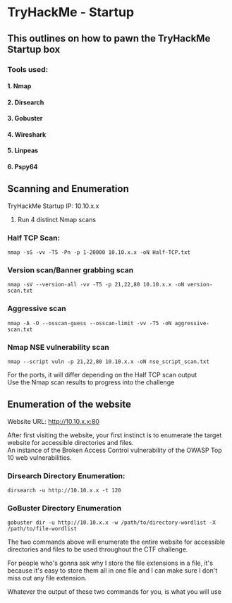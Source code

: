 # TryHackMe - Startup

## This outlines on how to pawn the TryHackMe Startup box

### Tools used: 
#### 1. Nmap
#### 2. Dirsearch
#### 3. Gobuster
#### 4. Wireshark
#### 5. Linpeas
#### 6. Pspy64

## Scanning and Enumeration

TryHackMe Startup IP: 10.10.x.x

1. Run 4 distinct Nmap scans

### **Half TCP Scan:**

```
nmap -sS -vv -T5 -Pn -p 1-20000 10.10.x.x -oN Half-TCP.txt
```

### **Version scan/Banner grabbing scan**

```
nmap -sV --version-all -vv -T5 -p 21,22,80 10.10.x.x -oN version-scan.txt 
```

### **Aggressive scan**

```
nmap -A -O --osscan-guess --osscan-limit -vv -T5 -oN aggressive-scan.txt
```

### **Nmap NSE vulnerability scan**

```
nmap --script vuln -p 21,22,80 10.10.x.x -oN nse_script_scan.txt
```

For the ports, it will differ depending on the Half TCP scan output  
Use the Nmap scan results to progress into the challenge

## Enumeration of the website

Website URL: http://10.10.x.x:80

After first visiting the website, your first instinct is to enumerate the target website for accessible directories and files.  
An instance of the Broken Access Control vulnerability of the OWASP Top 10 web vulnerabilities.

### **Dirsearch Directory Enumeration**:

```
dirsearch -u http://10.10.x.x -t 120
```

### **GoBuster Directory Enumeration**

```
gobuster dir -u http://10.10.x.x -w /path/to/directory-wordlist -X /path/to/file-wordlist
```

The two commands above will enumerate the entire website for accessible directories and files to be used throughout the CTF challenge.

For people who's gonna ask why I store the file extensions in a file, it's because it's easy to store them all in one file and I can make sure I don't miss out any file extension.

Whatever the output of these two commands for you, is what you will use
